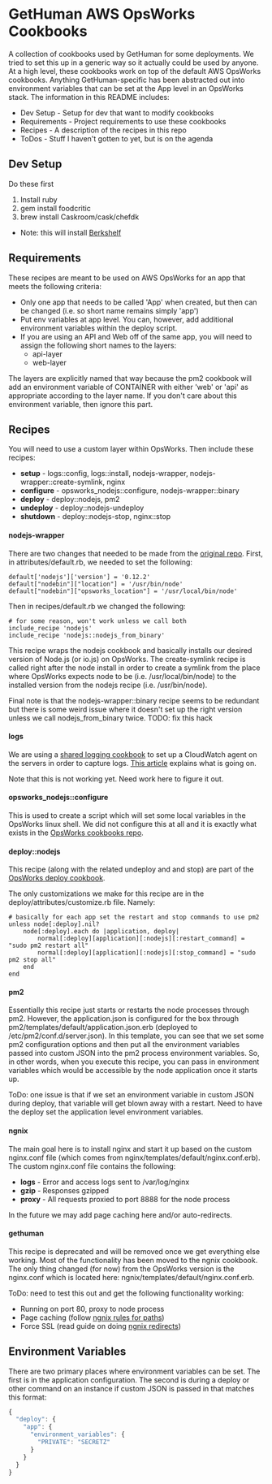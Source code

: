 # GetHuman AWS OpsWorks Cookbooks

A collection of cookbooks used by GetHuman for some deployments. We tried to set this up in a generic
way so it actually could be used by anyone. At a high level, these cookbooks work on top of the
default AWS OpsWorks cookbooks. Anything GetHuman-specific has been abstracted out into environment
variables that can be set at the App level in an OpsWorks stack. The information in this README
includes:

* Dev Setup - Setup for dev that want to modify cookbooks
* Requirements - Project requirements to use these cookbooks
* Recipes - A description of the recipes in this repo
* ToDos - Stuff I haven't gotten to yet, but is on the agenda

## Dev Setup

Do these first

1. Install ruby
1. gem install foodcritic
1. brew install Caskroom/cask/chefdk
  * Note: this will install [Berkshelf](http://berkshelf.com/)

## Requirements

These recipes are meant to be used on AWS OpsWorks for an app that meets the following criteria:

* Only one app that needs to be called 'App' when created, but then can be changed (i.e. so short name remains simply 'app')
* Put env variables at app level. You can, however, add additional environment variables within the deploy script.
* If you are using an API and Web off of the same app, you will need to assign the following short names to the layers:
    * api-layer
    * web-layer
    
The layers are explicitly named that way because the pm2 cookbook will add an environment variable of CONTAINER with
either 'web' or 'api' as appropriate according to the layer name. If you don't care about this environment variable,
then ignore this part.

## Recipes

You will need to use a custom layer within OpsWorks. Then include these recipes:

* **setup** - logs::config, logs::install, nodejs-wrapper, nodejs-wrapper::create-symlink, nginx
* **configure** - opsworks_nodejs::configure, nodejs-wrapper::binary
* **deploy** - deploy::nodejs, pm2
* **undeploy** - deploy::nodejs-undeploy
* **shutdown** - deploy::nodejs-stop, nginx::stop

#### nodejs-wrapper

There are two changes that needed to be made from the [original repo](https://github.com/zupper/nodejs-wrapper-opsworks).
First, in attributes/default.rb, we needed to set the following:

```
default['nodejs']['version'] = '0.12.2'
default["nodebin"]["location"] = '/usr/bin/node'
default["nodebin"]["opsworks_location"] = '/usr/local/bin/node'
```

Then in recipes/default.rb we changed the following:

```
# for some reason, won't work unless we call both
include_recipe 'nodejs'
include_recipe 'nodejs::nodejs_from_binary'
```

This recipe wraps the nodejs cookbook and basically installs our desired version of Node.js (or io.js) on
OpsWorks. The create-symlink recipe is called right after the node install in order to create a symlink
from the place where OpsWorks expects node to be (i.e. /usr/local/bin/node) to the 
installed version from the nodejs recipe (i.e. /usr/bin/node).

Final note is that the nodejs-wrapper::binary recipe seems to be redundant but there is some weird
issue where it doesn't set up the right version unless we call nodejs_from_binary twice. TODO: fix this hack

#### logs

We are using a [shared logging cookbook](https://github.com/awslabs/opsworks-cloudwatch-logs-cookbooks) to
set up a CloudWatch agent on the servers in order to capture logs. 
[This article](http://blogs.aws.amazon.com/application-management/post/TxTX72HFKVS9W9/Using-Amazon-CloudWatch-Logs-with-AWS-OpsWorks)
explains what is going on. 

Note that this is not working yet. Need work here to figure it out.

#### opsworks_nodejs::configure

This is used to create a script which will set some local variables in the OpsWorks linux shell. We did not
configure this at all and it is exactly what exists in the [OpsWorks cookbooks repo](https://github.com/aws/opsworks-cookbooks/blob/release-chef-11.10/opsworks_nodejs/templates/default/opsworks.js.erb).

#### deploy::nodejs

This recipe (along with the related undeploy and and stop) are part of the 
[OpsWorks deploy cookbook](https://github.com/aws/opsworks-cookbooks/tree/release-chef-11.10/deploy).

The only customizations we make for this recipe are in the deploy/attributes/customize.rb file. Namely:

```
# basically for each app set the restart and stop commands to use pm2
unless node[:deploy].nil?
    node[:deploy].each do |application, deploy|
        normal[:deploy][application][:nodejs][:restart_command] = "sudo pm2 restart all"
        normal[:deploy][application][:nodejs][:stop_command] = "sudo pm2 stop all"
    end
end
```

#### pm2

Essentially this recipe just starts or restarts the node processes through pm2. However, the application.json
is configured for the box through pm2/templates/default/application.json.erb (deployed to 
/etc/pm2/conf.d/server.json). In this template, you can see
that we set some pm2 configuration options and then put all the environment variables passed into
custom JSON into the pm2 process environment variables. So, in other words, when you execute this recipe,
you can pass in environment variables which would be accessible by the node application once it starts up.

ToDo: one issue is that if we set an environment variable in custom JSON during deploy, that variable
will get blown away with a restart. Need to have the deploy set the application level environment variables.

#### ngnix

The main goal here is to install nginx and start it up based on the custom nginx.conf file (which
comes from nginx/templates/default/nginx.conf.erb). The custom nginx.conf file contains the following:

* **logs** - Error and access logs sent to /var/log/nginx
* **gzip** - Responses gzipped
* **proxy** - All requests proxied to port 8888 for the node process

In the future we may add page caching here and/or auto-redirects.

#### gethuman

This recipe is deprecated and will be removed once we get everything else working. Most of the functionality
has been moved to the ngnix cookbook. The only thing changed (for now) from the OpsWorks version
is the nginx.conf which is located here: ngnix/templates/default/nginx.conf.erb.

ToDo: need to test this out and get the following functionality working:

* Running on port 80, proxy to node process
* Page caching (follow [ngnix rules for paths](http://nginx.org/en/docs/http/ngx_http_core_module.html#location))
* Force SSL (read guide on doing [ngnix redirects](http://stackoverflow.com/questions/10294481/how-to-redirect-a-url-in-nginx))

## Environment Variables

There are two primary places where environment variables can be set. The first is in the application configuration.
The second is during a deploy or other command on an instance if custom JSON is passed in that matches this format:

```javascript
{
  "deploy": {
    "app": {
      "environment_variables": {
        "PRIVATE": "SECRETZ"
      }
    }
  }
}
```
